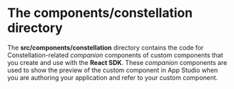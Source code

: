 # The **components/constellation** directory

The **src/components/constellation** directory contains the code for Constellation-related _companion_ components of custom components that you create and use with the **React SDK**.
These _companion_ components are used to show the preview of the custom component in App Studio when you are authoring your application and refer to your custom component.

